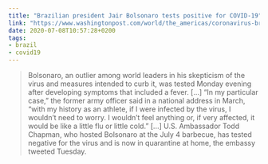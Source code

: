 ```yaml
---
title: "Brazilian president Jair Bolsonaro tests positive for COVID-19"
link: "https://www.washingtonpost.com/world/the_americas/coronavirus-brazil-bolsonaro-tests-positive/2020/07/07/5fa71548-c049-11ea-b4f6-cb39cd8940fb_story.html"
date: 2020-07-08T10:57:28+0200
tags:
- brazil
- covid19
---
```

> Bolsonaro, an outlier among world leaders in his skepticism of the virus and measures intended to curb it, was tested Monday evening after developing symptoms that included a fever.
> [...]
> “In my particular case,” the former army officer said in a national address in March, “with my history as an athlete, if I were infected by the virus, I wouldn’t need to worry. I wouldn’t feel anything or, if very affected, it would be like a little flu or little cold.”
> [...]
> U.S. Ambassador Todd Chapman, who hosted Bolsonaro at the July 4 barbecue, has tested negative for the virus and is now in quarantine at home, the embassy tweeted Tuesday.